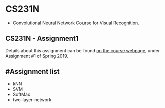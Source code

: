 # CS231N

- Convolutional Neural Network Course for Visual Recognition.

## CS231N - Assignment1

Details about this assignment can be found [on the course webpage](http://cs231n.github.io/), under Assignment #1 of Spring 2019.

## #Assignment list

- kNN
- SVM
- SoftMax
- two-layer-network
